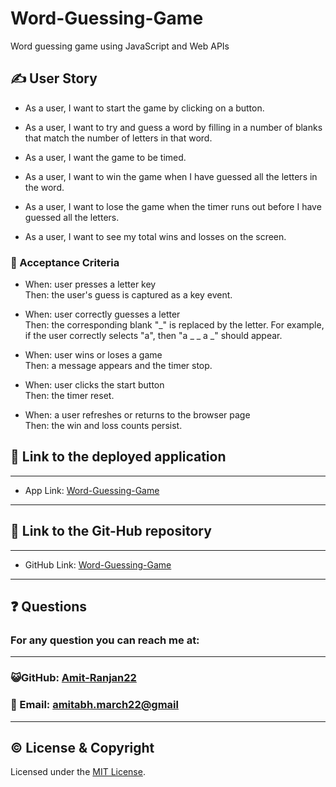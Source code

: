 # Word-Guessing-Game

Word guessing game using JavaScript and Web APIs

## ✍️ User Story

- As a user, I want to start the game by clicking on a button.

- As a user, I want to try and guess a word by filling in a number of blanks that match the number of letters in that word.

- As a user, I want the game to be timed.

- As a user, I want to win the game when I have guessed all the letters in the word.

- As a user, I want to lose the game when the timer runs out before I have guessed all the letters.

- As a user, I want to see my total wins and losses on the screen.

### 🤝 Acceptance Criteria

- When: user presses a letter key<br>
  Then: the user's guess is captured as a key event.

- When: user correctly guesses a letter<br>
  Then: the corresponding blank "_" is replaced by the letter. For example, if the user correctly selects "a", then "a _ _ a _" should appear.

- When: user wins or loses a game<br>
  Then: a message appears and the timer stop.

- When: user clicks the start button<br>
  Then: the timer reset.

- When: a user refreshes or returns to the browser page<br>
  Then: the win and loss counts persist.

## 🔌 Link to the deployed application

---

- App Link: [Word-Guessing-Game](https://amit-ranjan22.github.io/Word-Guessing-Game/)

---

## 🔌 Link to the Git-Hub repository

---

- GitHub Link: [
  Word-Guessing-Game](https://github.com/Amit-Ranjan22/Word-Guessing-Game.git)

---

<h2 id='questions'>❓ Questions</h2>

<h3>For any question you can reach me at:</h3>

---

<h3>😺GitHub: <a href='https://github.com/Amit-Ranjan22'>Amit-Ranjan22</a></h3>

<h3>📩 Email: <a href='https://mail.google.com/'>amitabh.march22@gmail</a></h3>

---

## ©️ License & Copyright

Licensed under the [MIT License](License-Copyright/LICENSE).
